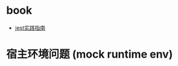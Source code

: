 # book

- [jest实践指南](https://github.yanhaixiang.com/jest-tutorial/basic/transformer/#%E8%B7%AF%E5%BE%84%E7%AE%80%E5%86%99)


# 宿主环境问题 (mock runtime env)


